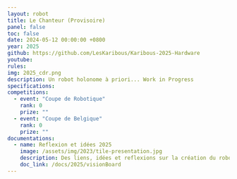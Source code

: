 ```yaml
---
layout: robot
title: Le Chanteur (Provisoire)
panel: false
toc: false
date: 2024-05-12 00:00:00 +0800
year: 2025
github: https://github.com/LesKaribous/Karibous-2025-Hardware
youtube: 
rules:
img: 2025_cdr.png
description: Un robot holonome à priori... Work in Progress
specifications: 
competitions:
  - event: "Coupe de Robotique"
    rank: 0
    prize: ""
  - event: "Coupe de Belgique"
    rank: 0
    prize: ""
documentations:
  - name: Reflexion et idées 2025
    image: /assets/img/2023/tile-presentation.jpg
    description: Des liens, idées et reflexions sur la création du robot 2025
    doc_link: /docs/2025/visionBoard
---
```


